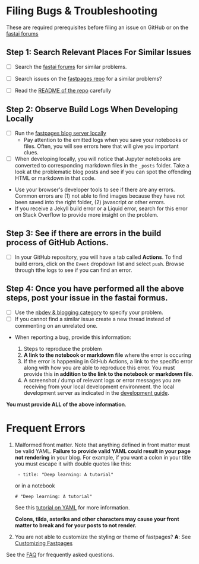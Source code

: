 # Filing Bugs & Troubleshooting

These are required prerequisites before filing an issue on GitHub or on the [fastai forums](https://forums.fast.ai/)


## Step 1: Search Relevant Places For Similar Issues

- [ ] Search the [fastai forums](https://forums.fast.ai/) for similar problems.
- [ ] Search issues on the [fastpages repo](https://github.com/fastai/fastpages/) for a similar problems?
- [ ] Read the [README of the repo](https://github.com/fastai/fastpages/blob/master/README.md) carefully


## Step 2: Observe Build Logs When Developing Locally
 
- [ ] Run the [fastpages blog server locally](DEVELOPMENT.md)
    - Pay attention to the emitted logs when you save your notebooks or files. Often, you will see errors here that will give you important clues.
- [ ] When developing locally, you will notice that Jupyter notebooks are converted to corresponding markdown files in the `_posts` folder.  Take a look at the problematic blog posts and see if you can spot the offending HTML or markdown in that code.
- Use your browser's developer tools to see if there are any errors.  Common errors are (1) not able to find images because they have not been saved into the right folder, (2) javascript or other errors.
- If you receive a Jekyll build error or a Liquid error, search for this error on Stack Overflow to provide more insight on the problem.

## Step 3: See if there are errors in the build process of GitHub Actions.

- [ ] In your GitHub repository, you will have a tab called **Actions**.  To find build errors, click on the `Event` dropdown list and select `push`.  Browse through tthe logs to see if you can find an error.


## Step 4: Once you have performed all the above steps, post your issue in the fastai formus.

- [ ] Use the [nbdev & blogging category](https://forums.fast.ai/c/fastai-users/nbdev/48) to specify your problem.
- [ ] If you cannot find a similar issue create a new thread instead of commenting on an unrelated one.
- When reporting a bug, provide this information:

    1. Steps to reproduce the problem
    2. **A link to the notebook or markdown file** where the error is occuring
    3. If the error is happening in GitHub Actions, a link to the specific error along with how you are able to reproduce this error.  You must provide this **in addition to the link to the notebook or markdown file**.
    4. A screenshot / dump of relevant logs or error messages you are receiving from your local development environment. the local development server as indicated in the [development guide](https://github.com/fastai/fastpages/blob/master/_fastpages_docs/DEVELOPMENT.md).


**You must provide ALL of the above information**.

# Frequent Errors

1. Malformed front matter.  Note that anything defined in front matter must be valid YAML.  **Failure to provide valid YAML could result in your page not rendering** in your blog.  For example, if you want a colon in your title you must escape it with double quotes like this:

    ` - title: "Deep learning: A tutorial"`
    
    or in a notebook

    `# "Deep learning: A tutorial"`

    See this [tutorial on YAML](https://rollout.io/blog/yaml-tutorial-everything-you-need-get-started/) for more information.

    **Colons, tilda, asteriks and other characters may cause your front matter to break and for your posts to not render.**

2. You are not able to customize the styling or theme of fastpages?  **A**: See [Customizing Fastpages](https://github.com/fastai/fastpages#customizing-fastpages)

See the [FAQ](https://github.com/fastai/fastpages#faq) for frequently asked questions.
